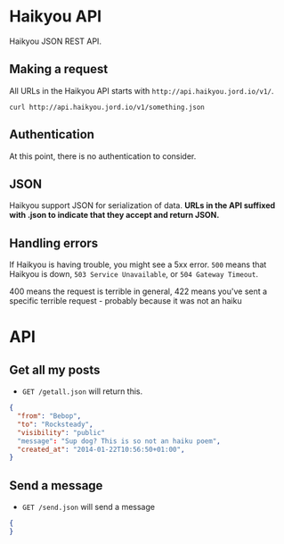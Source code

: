 Haikyou API
====================

Haikyou JSON REST API.


Making a request
----------------

All URLs in the Haikyou API starts with `http://api.haikyou.jord.io/v1/`.

```shell
curl http://api.haikyou.jord.io/v1/something.json
```


Authentication
--------------

At this point, there is no authentication to consider.

JSON
-----------------

Haikyou support JSON for serialization of data. **URLs in the API suffixed with .json to indicate that they accept and return JSON.**


Handling errors
---------------

If Haikyou is having trouble, you might see a 5xx error. `500` means that Haikyou is down, `503 Service Unavailable`, or `504 Gateway Timeout`.

400 means the request is terrible in general, 422 means you've sent a specific terrible request - probably because it was not an haiku



API
========

Get all my posts
-----------

* `GET /getall.json` will return this.

```json
{
  "from": "Bebop",
  "to": "Rocksteady",
  "visibility": "public"
  "message": "Sup dog? This is so not an haiku poem",
  "created_at": "2014-01-22T10:56:50+01:00",
}
```

Send a message
-----------

* `GET /send.json` will send a message

```json
{
}
```

